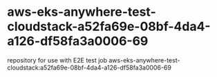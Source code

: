 # aws-eks-anywhere-test-cloudstack-a52fa69e-08bf-4da4-a126-df58fa3a0006-69
repository for use with E2E test job aws-eks-anywhere-test-cloudstack:a52fa69e-08bf-4da4-a126-df58fa3a0006-69
